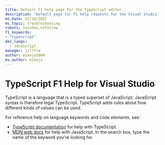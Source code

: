 ```yaml
---
title: Default F1 help page for the TypeScript editor
description: "Default page for F1 help requests for the Visual Studio TypeScript editor"
ms.date: 01/19/2021
ms.topic: troubleshooting
robots: noindex,nofollow
f1_keywords:
- "typescript"
dev_langs:
  - JavaScript
manager: jillfra
author: mikejo5000
ms.author: mikejo
---
```


# TypeScript F1 Help for Visual Studio

TypeScript is a language that is a typed superset of JavaScript; JavaScript syntax is therefore legal TypeScript. TypeScript adds rules about how different kinds of values can be used.

For reference help on language keywords and code elements, see:

- [TypeScript documentation](https://www.typescriptlang.org/docs) for help with TypeScript.
- [MDN web docs](https://developer.mozilla.org/en-US/docs/Web/JavaScript/Reference) for help with JavaScript. In the search box, type the name of the keyword you're looking for.

